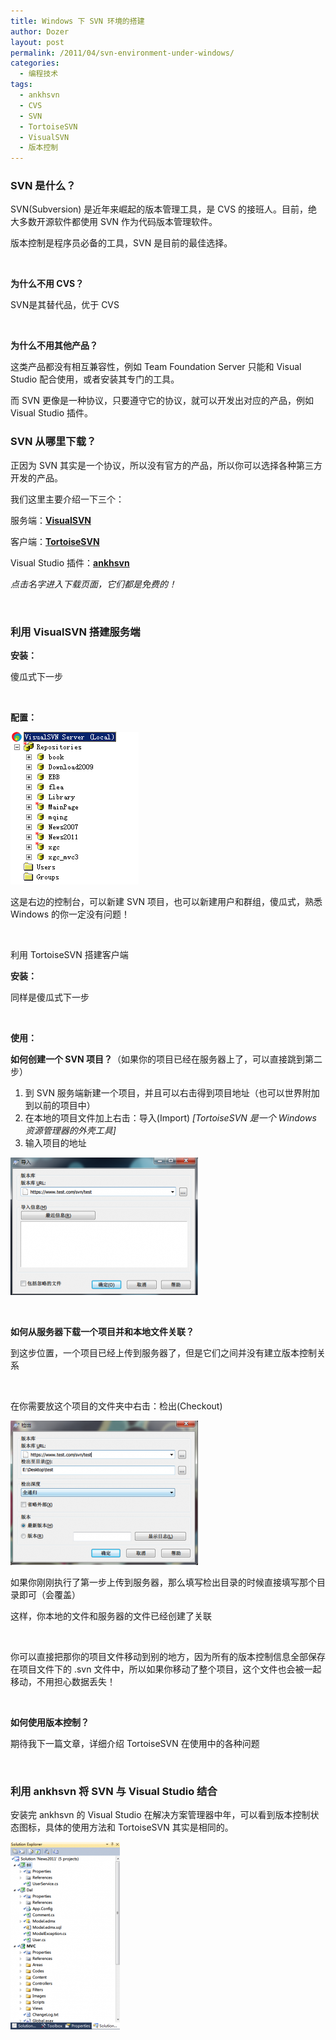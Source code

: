 ```yaml
---
title: Windows 下 SVN 环境的搭建
author: Dozer
layout: post
permalink: /2011/04/svn-environment-under-windows/
categories:
  - 编程技术
tags:
  - ankhsvn
  - CVS
  - SVN
  - TortoiseSVN
  - VisualSVN
  - 版本控制
---
```


### SVN 是什么？

SVN(Subversion) 是近年来崛起的版本管理工具，是 CVS 的接班人。目前，绝大多数开源软件都使用 SVN 作为代码版本管理软件。

版本控制是程序员必备的工具，SVN 是目前的最佳选择。

&nbsp;

**为什么不用 CVS？**

SVN是其替代品，优于 CVS

&nbsp;

**为什么不用其他产品？**

这类产品都没有相互兼容性，例如 Team Foundation Server 只能和 Visual Studio 配合使用，或者安装其专门的工具。

而 SVN 更像是一种协议，只要遵守它的协议，就可以开发出对应的产品，例如 Visual Studio 插件。

<!--more-->

### SVN 从哪里下载？

正因为 SVN 其实是一个协议，所以没有官方的产品，所以你可以选择各种第三方开发的产品。

我们这里主要介绍一下三个：

服务端：<a href="http://www.visualsvn.com/server/download/" target="_blank"><strong>VisualSVN</strong></a>

客户端：<a href="http://tortoisesvn.net/downloads.html" target="_blank"><strong>TortoiseSVN</strong></a>

Visual Studio 插件：<a href="http://ankhsvn.open.collab.net/" target="_blank"><strong>ankhsvn</strong></a>

*点击名字进入下载页面，它们都是免费的！*

&nbsp;

### 利用 VisualSVN 搭建服务端

**安装：**

傻瓜式下一步

&nbsp;

**配置：**

[<img class="alignnone size-full wp-image-279" title="virsualsvn" alt="virsualsvn" src="/uploads/2011/04/virsualsvn.png" width="205" height="244" />][1]

这是右边的控制台，可以新建 SVN 项目，也可以新建用户和群组，傻瓜式，熟悉 Windows 的你一定没有问题！

&nbsp;

利用 TortoiseSVN 搭建客户端

**安装：**

同样是傻瓜式下一步

&nbsp;

**使用：**

**如何创建一个 SVN 项目？**（如果你的项目已经在服务器上了，可以直接跳到第二步）

1.  到 SVN 服务端新建一个项目，并且可以右击得到项目地址（也可以世界附加到以前的项目中）
2.  在本地的项目文件加上右击：导入(Import) *[TortoiseSVN 是一个 Windows 资源管理器的外壳工具]*
3.  输入项目的地址

[<img class="alignnone size-medium wp-image-280" title="import" alt="import" src="/uploads/2011/04/import-300x220.png" width="300" height="220" />][2]

&nbsp;

**如何从服务器下载一个项目并和本地文件关联？**

到这步位置，一个项目已经上传到服务器了，但是它们之间并没有建立版本控制关系

&nbsp;

在你需要放这个项目的文件夹中右击：检出(Checkout)

[<img class="alignnone size-medium wp-image-281" title="checkout" alt="checkout" src="/uploads/2011/04/checkout-300x231.png" width="300" height="231" />][3]

如果你刚刚执行了第一步上传到服务器，那么填写检出目录的时候直接填写那个目录即可（会覆盖）

这样，你本地的文件和服务器的文件已经创建了关联

&nbsp;

你可以直接把那你的项目文件移动到别的地方，因为所有的版本控制信息全部保存在项目文件下的 .svn 文件中，所以如果你移动了整个项目，这个文件也会被一起移动，不用担心数据丢失！

&nbsp;

**如何使用版本控制？**

期待我下一篇文章，详细介绍 TortoiseSVN 在使用中的各种问题

&nbsp;

### 利用 ankhsvn 将 SVN 与 Visual Studio 结合

安装完 ankhsvn 的 Visual Studio 在解决方案管理器中年，可以看到版本控制状态图标，具体的使用方法和 TortoiseSVN 其实是相同的。

[<img class="alignnone size-medium wp-image-282" title="ankhsvn" alt="ankhsvn" src="/uploads/2011/04/ankhsvn-175x300.png" width="175" height="300" />][4]

 [1]: /uploads/2011/04/virsualsvn.png
 [2]: /uploads/2011/04/import.png
 [3]: /uploads/2011/04/checkout.png
 [4]: /uploads/2011/04/ankhsvn.png
